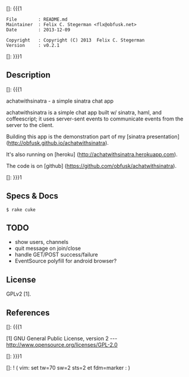 []: {{{1

    File        : README.md
    Maintainer  : Felix C. Stegerman <flx@obfusk.net>
    Date        : 2013-12-09

    Copyright   : Copyright (C) 2013  Felix C. Stegerman
    Version     : v0.2.1

[]: }}}1

## Description
[]: {{{1

  achatwithsinatra - a simple sinatra chat app

  achatwithsinatra is a simple chat app built w/ sinatra, haml, and
  coffeescript; it uses server-sent events to communicate events from
  the server to the client.

  Building this app is the demonstration part of my
  [sinatra presentation] (http://obfusk.github.io/achatwithsinatra).

  It's also running on
  [heroku] (http://achatwithsinatra.herokuapp.com).

  The code is on
  [github] (https://github.com/obfusk/achatwithsinatra).

[]: }}}1

## Specs & Docs

    $ rake cuke

## TODO

  * show users, channels
  * quit message on join/close
  * handle GET/POST success/failure
  * EventSource polyfill for android browser?

## License

  GPLv2 [1].

## References
[]: {{{1

  [1] GNU General Public License, version 2
  --- http://www.opensource.org/licenses/GPL-2.0

[]: }}}1

[]: ! ( vim: set tw=70 sw=2 sts=2 et fdm=marker : )

